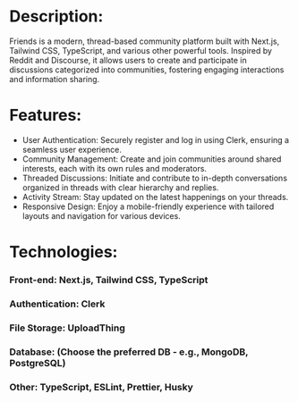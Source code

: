 # Description:

Friends is a modern, thread-based community platform built with Next.js, Tailwind CSS, TypeScript, and various other powerful tools. Inspired by Reddit and Discourse, it allows users to create and participate in discussions categorized into communities, fostering engaging interactions and information sharing.

# Features:

- User Authentication: Securely register and log in using Clerk, ensuring a seamless user experience.
- Community Management: Create and join communities around shared interests, each with its own rules and moderators.
- Threaded Discussions: Initiate and contribute to in-depth conversations organized in threads with clear hierarchy and replies.
- Activity Stream: Stay updated on the latest happenings on your threads.
- Responsive Design: Enjoy a mobile-friendly experience with tailored layouts and navigation for various devices.
  
# Technologies:

### Front-end: Next.js, Tailwind CSS, TypeScript
### Authentication: Clerk
### File Storage: UploadThing
### Database: (Choose the preferred DB - e.g., MongoDB, PostgreSQL)
### Other: TypeScript, ESLint, Prettier, Husky
